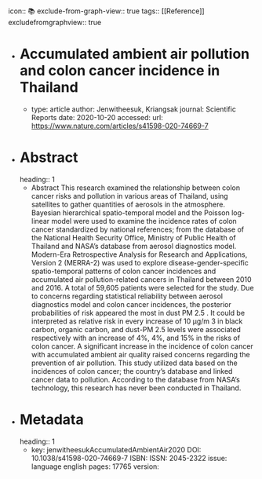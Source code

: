 icon:: 📚
exclude-from-graph-view:: true
tags:: [[Reference]]
excludefromgraphview:: true

- # Accumulated ambient air pollution and colon cancer incidence in Thailand
	- type: article
	  author: Jenwitheesuk, Kriangsak
	  journal: Scientific Reports
	  date: 2020-10-20
	  accessed: 
	  url: https://www.nature.com/articles/s41598-020-74669-7
- # Abstract
  heading:: 1
	- Abstract This research examined the relationship between colon cancer risks and pollution in various areas of Thailand, using satellites to gather quantities of aerosols in the atmosphere. Bayesian hierarchical spatio-temporal model and the Poisson log-linear model were used to examine the incidence rates of colon cancer standardized by national references; from the database of the National Health Security Office, Ministry of Public Health of Thailand and NASA’s database from aerosol diagnostics model. Modern-Era Retrospective Analysis for Research and Applications, Version 2 (MERRA-2) was used to explore disease-gender-specific spatio-temporal patterns of colon cancer incidences and accumulated air pollution-related cancers in Thailand between 2010 and 2016. A total of 59,605 patients were selected for the study. Due to concerns regarding statistical reliability between aerosol diagnostics model and colon cancer incidences, the posterior probabilities of risk appeared the most in dust PM 2.5 . It could be interpreted as relative risk in every increase of 10 μg/m 3 in black carbon, organic carbon, and dust-PM 2.5 levels were associated respectively with an increase of 4%, 4%, and 15% in the risks of colon cancer. A significant increase in the incidence of colon cancer with accumulated ambient air quality raised concerns regarding the prevention of air pollution. This study utilized data based on the incidences of colon cancer; the country’s database and linked cancer data to pollution. According to the database from NASA’s technology, this research has never been conducted in Thailand.
- # Metadata
  heading:: 1
	- key: jenwitheesukAccumulatedAmbientAir2020
	  DOI: 10.1038/s41598-020-74669-7
	  ISBN: 
	  ISSN: 2045-2322
	  issue: 
	  language english
	  pages: 17765
	  version: